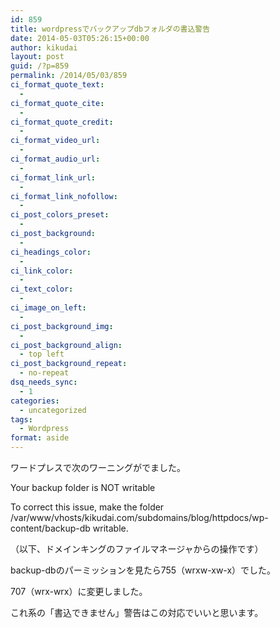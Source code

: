 ```yaml
---
id: 859
title: wordpressでバックアップdbフォルダの書込警告
date: 2014-05-03T05:26:15+00:00
author: kikudai
layout: post
guid: /?p=859
permalink: /2014/05/03/859
ci_format_quote_text:
  - 
ci_format_quote_cite:
  - 
ci_format_quote_credit:
  - 
ci_format_video_url:
  - 
ci_format_audio_url:
  - 
ci_format_link_url:
  - 
ci_format_link_nofollow:
  - 
ci_post_colors_preset:
  - 
ci_post_background:
  - 
ci_headings_color:
  - 
ci_link_color:
  - 
ci_text_color:
  - 
ci_image_on_left:
  - 
ci_post_background_img:
  - 
ci_post_background_align:
  - top left
ci_post_background_repeat:
  - no-repeat
dsq_needs_sync:
  - 1
categories:
  - uncategorized
tags:
  - Wordpress
format: aside
---
```

ワードプレスで次のワーニングがでました。

Your backup folder is NOT writable
  
To correct this issue, make the folder /var/www/vhosts/kikudai.com/subdomains/blog/httpdocs/wp-content/backup-db writable.

（以下、ドメインキングのファイルマネージャからの操作です）

backup-dbのパーミッションを見たら755（wrxw-xw-x）でした。
  
707（wrx-wrx）に変更しました。
  
これ系の「書込できません」警告はこの対応でいいと思います。